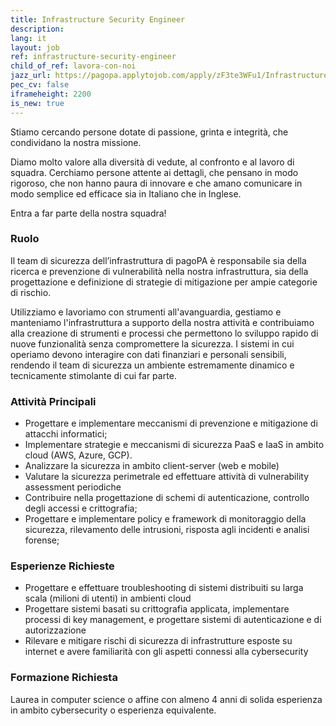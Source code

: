 ```yaml
---
title: Infrastructure Security Engineer
description:
lang: it
layout: job
ref: infrastructure-security-engineer
child_of_ref: lavora-con-noi
jazz_url: https://pagopa.applytojob.com/apply/zF3te3WFu1/Infrastructure-Security-Engineer
pec_cv: false
iframeheight: 2200
is_new: true
---
```


Stiamo cercando persone dotate di passione, grinta e integrità, che condividano la nostra missione.

Diamo molto valore alla diversità di vedute, al confronto e al lavoro di squadra. Cerchiamo persone attente ai dettagli, che pensano in modo rigoroso, che non hanno paura di innovare e che amano comunicare in modo semplice ed efficace sia in Italiano che in Inglese.

Entra a far parte della nostra squadra!

### Ruolo

Il team di sicurezza dell’infrastruttura di pagoPA è responsabile sia della ricerca e prevenzione di vulnerabilità nella nostra infrastruttura, sia della progettazione e definizione di strategie di mitigazione per ampie categorie di rischio.

Utilizziamo e lavoriamo con strumenti all'avanguardia, gestiamo e manteniamo l'infrastruttura a supporto della nostra attività e contribuiamo alla creazione di strumenti e processi che permettono lo sviluppo rapido di nuove funzionalità senza compromettere la sicurezza. I sistemi in cui operiamo devono interagire con dati finanziari e personali sensibili, rendendo il team di sicurezza un ambiente estremamente dinamico e tecnicamente stimolante di cui far parte.

### Attività Principali

* Progettare e implementare meccanismi di prevenzione e mitigazione di attacchi informatici;
* Implementare strategie e meccanismi di sicurezza PaaS e IaaS in ambito cloud (AWS, Azure, GCP). 
* Analizzare la sicurezza in ambito client-server (web e mobile)
* Valutare la sicurezza perimetrale ed effettuare attività di vulnerability assessment periodiche 
* Contribuire nella progettazione di schemi di autenticazione, controllo degli accessi e crittografia;
* Progettare e implementare policy e framework di monitoraggio della sicurezza, rilevamento delle intrusioni, risposta agli incidenti e analisi forense;

### Esperienze Richieste

* Progettare e effettuare troubleshooting di sistemi distribuiti su larga scala (milioni di utenti) in ambienti cloud
* Progettare sistemi basati su crittografia applicata, implementare processi di key management, e progettare sistemi di autenticazione e di autorizzazione
* Rilevare e mitigare rischi di sicurezza di infrastrutture esposte su internet e avere familiarità con gli aspetti connessi alla cybersecurity

### Formazione Richiesta

Laurea in computer science o affine con almeno 4 anni di solida esperienza in ambito cybersecurity o esperienza equivalente.